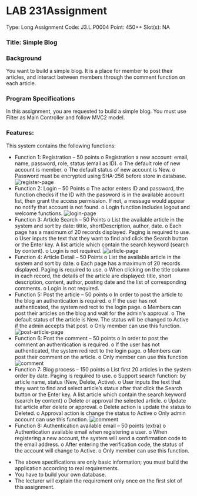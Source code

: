 # LAB 231Assignment
Type: Long Assignment
Code: J3.L.P0004
Point: 450++
Slot(s): NA
### Title:  Simple Blog
### Background
You want to build a simple blog. It is a place for member to post their articles, and interact between members through
the comment function on each article.
### Program Specifications
In this assignment, you are requested to build a simple blog. You must use Filter as Main Controller and follow MVC2 
model.
### Features:
This system contains the following functions:
- Function 1: Registration – 50 points
o Registration a new account: email, name, password, role, status (email as ID).
o The default role of new account is member.
o The default status of new account is New.
o Password must be encrypted using SHA-256 before store in database.
![register-page](https://github.com/traitrantruon/simple-blog/blob/main/image/register-page.png)
- Function 2: Login – 50 Points
o The actor enters ID and password, the function checks if the ID with the password is in the available 
account list, then grant the access permission. If not, a message would appear no notify that account is 
not found.
o Login function includes logout and welcome functions.
![login-page](https://github.com/traitrantruon/simple-blog/blob/main/image/login-page.png)
- Function 3: Article Search – 50 Points
o List the available article in the system and sort by date: tittle, shortDescription, author, date.
o Each page has a maximum of 20 records displayed. Paging is required to use.
o User inputs the text that they want to find and click the Search button or the Enter key. A list article which 
contain the search keyword (search by content). 
o Login is not required.
![article-page](https://github.com/traitrantruon/simple-blog/blob/main/image/index-page.png)
- Function 4: Article Detail – 50 Points
o List the available article in the system and sort by date.
o Each page has a maximum of 20 records displayed. Paging is required to use.
o When clicking on the title column in each record, the details of the article are displayed: title, short 
description, content, author, posting date and the list of corresponding comments.
o Login is not required.
- Function 5: Post the article – 50 points
o In order to post the article to the blog an authentication is required.
o If the user has not authenticated, the system redirect to the login page.
o Members can post their articles on the blog and wait for the admin's approval.
o The default status of the article is New. The status will be changed to Active if the admin accepts that post.
o Only member can use this function.
![post-article-page](https://github.com/traitrantruon/simple-blog/blob/main/image/post-article-page.png)
- Function 6: Post the comment – 50 points
o In order to post the comment an authentication is required.
o If the user has not authenticated, the system redirect to the login page.
o Members can post their comment on the article.
o Only member can use this function
![comment](https://github.com/traitrantruon/simple-blog/blob/main/image/comment.png)
- Function 7: Blog process – 150 points
o List first 20 articles in the system order by date. Paging is required to use.
o Support search function: by article name, status (New, Delete, Active).
o User inputs the text that they want to find and select article’s status after that click the Search button or 
the Enter key. A list article which contain the search keyword (search by content)
o Delete or approval the selected article.
o Update list article after delete or approval.
o Delete action is update the status to Deleted.
o Approval action is change the status to Active
o Only admin account can use this function.
![comment](https://github.com/traitrantruon/simple-blog/blob/main/image/admin-page.png)
- Function 8: Authentication available email – 50 points (extra)
o Authentication available email when registering a user.
o When registering a new account, the system will send a confirmation code to the email address.
o After entering the verification code, the status of the account will change to Active.
o Only member can use this function.
* The above specifications are only basic information; you must build the application according to real requirements.
* You have to build your own database. 
* The lecturer will explain the requirement only once on the first slot of this assignment. 

